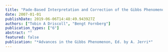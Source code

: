 ```yaml
---
title: "Pade-Based Interpretation and Correction of the Gibbs Phenomenon"
date: 2007-01-01
publishDate: 2019-06-06T14:48:49.943927Z
authors: ["Tobin A Driscoll", "Bengt Fornberg"]
publication_types: ["6"]
abstract: ""
featured: false
publication: "*Advances in the Gibbs Phenomenon, Ed. by A. Jerri*"
---
```


